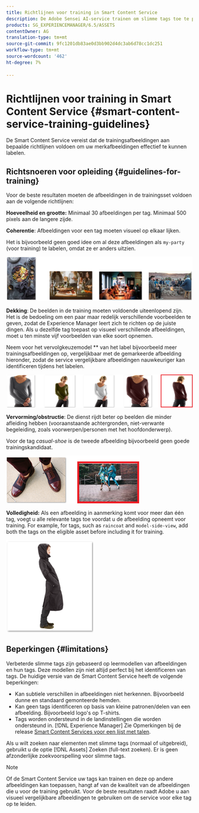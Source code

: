 ```yaml
---
title: Richtlijnen voor training in Smart Content Service
description: De Adobe Sensei AI-service trainen om slimme tags toe te passen op elementen
products: SG_EXPERIENCEMANAGER/6.5/ASSETS
contentOwner: AG
translation-type: tm+mt
source-git-commit: 9fc1201db83ae0d3bb902d4dc3ab6d78cc1dc251
workflow-type: tm+mt
source-wordcount: '462'
ht-degree: 7%

---
```



# Richtlijnen voor training in Smart Content Service {#smart-content-service-training-guidelines}

De Smart Content Service vereist dat de trainingsafbeeldingen aan bepaalde richtlijnen voldoen om uw merkafbeeldingen effectief te kunnen labelen.

## Richtsnoeren voor opleiding {#guidelines-for-training}

Voor de beste resultaten moeten de afbeeldingen in de trainingsset voldoen aan de volgende richtlijnen:

**Hoeveelheid en grootte:** Minimaal 30 afbeeldingen per tag. Minimaal 500 pixels aan de langere zijde.

**Coherentie**: Afbeeldingen voor een tag moeten visueel op elkaar lijken.

Het is bijvoorbeeld geen goed idee om al deze afbeeldingen als `my-party` (voor training) te labelen, omdat ze er anders uitzien.

![Illustratieve afbeeldingen ter illustratie van de richtlijnen voor training](/help/assets/assets/do-not-localize/coherence.png)

**Dekking**: De beelden in de training moeten voldoende uiteenlopend zijn. Het is de bedoeling om een paar maar redelijk verschillende voorbeelden te geven, zodat de Experience Manager leert zich te richten op de juiste dingen. Als u dezelfde tag toepast op visueel verschillende afbeeldingen, moet u ten minste vijf voorbeelden van elke soort opnemen.

Neem voor het vervolgkeuzemodel ** van het label bijvoorbeeld meer trainingsafbeeldingen op, vergelijkbaar met de gemarkeerde afbeelding hieronder, zodat de service vergelijkbare afbeeldingen nauwkeuriger kan identificeren tijdens het labelen.

![Illustratieve afbeeldingen ter illustratie van de richtlijnen voor training](/help/assets/assets/do-not-localize/coverage_1.png)

**Vervorming/obstructie**: De dienst rijdt beter op beelden die minder afleiding hebben (vooraanstaande achtergronden, niet-verwante begeleiding, zoals voorwerpen/personen met het hoofdonderwerp).

Voor de tag *casual-shoe* is de tweede afbeelding bijvoorbeeld geen goede trainingskandidaat.

![Illustratieve afbeeldingen ter illustratie van de richtlijnen voor training](/help/assets/assets/do-not-localize/distraction.png)

**Volledigheid:** Als een afbeelding in aanmerking komt voor meer dan één tag, voegt u alle relevante tags toe voordat u de afbeelding opneemt voor training. For example, for tags, such as `raincoat` and `model-side-view`, add both the tags on the eligible asset before including it for training.

![Illustratieve afbeeldingen ter illustratie van de richtlijnen voor training](/help/assets/assets/do-not-localize/completeness.png)

## Beperkingen {#limitations}

Verbeterde slimme tags zijn gebaseerd op leermodellen van afbeeldingen en hun tags. Deze modellen zijn niet altijd perfect bij het identificeren van tags. De huidige versie van de Smart Content Service heeft de volgende beperkingen:

* Kan subtiele verschillen in afbeeldingen niet herkennen. Bijvoorbeeld dunne en standaard gemonteerde hemden.
* Kan geen tags identificeren op basis van kleine patronen/delen van een afbeelding. Bijvoorbeeld logo&#39;s op T-shirts.
* Tags worden ondersteund in de landinstellingen die worden ondersteund in. [!DNL Experience Manager] Zie Opmerkingen bij de release [Smart Content Services voor een lijst met talen](https://docs.adobe.com/content/help/en/experience-manager-64/release-notes/smart-content-service-release-notes.html).

Als u wilt zoeken naar elementen met slimme tags (normaal of uitgebreid), gebruikt u de optie [!DNL Assets] Zoeken (full-text zoeken). Er is geen afzonderlijke zoekvoorspelling voor slimme tags.

>[!NOTE]
>
>Of de Smart Content Service uw tags kan trainen en deze op andere afbeeldingen kan toepassen, hangt af van de kwaliteit van de afbeeldingen die u voor de training gebruikt. Voor de beste resultaten raadt Adobe u aan visueel vergelijkbare afbeeldingen te gebruiken om de service voor elke tag op te leiden.
